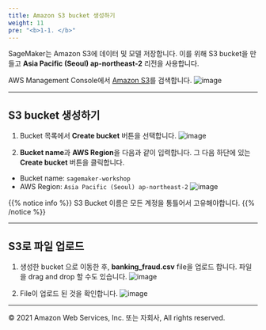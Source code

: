 ```yaml
---
title: Amazon S3 bucket 생성하기
weight: 11
pre: "<b>1-1. </b>"
---
```


SageMaker는 Amazon S3에 데이터 및 모델 저장합니다. 이를 위해 S3 bucket을 만들고 **Asia Pacific (Seoul) ap-northeast-2** 리전을 사용합니다.

AWS Management Console에서 [Amazon S3](https://s3.console.aws.amazon.com/s3/home)를 검색합니다.
![image](/images/10_prerequisite/10_s3/s3.png)

---

## S3 bucket 생성하기

1. Bucket 목록에서 **Create bucket** 버튼을 선택합니다.
![image](/images/10_prerequisite/10_s3/create-bucket.png)

2. **Bucket name**과 **AWS Region**을 다음과 같이 입력합니다. 그 다음 하단에 있는 **Create bucket** 버튼을 클릭합니다.  
 
- Bucket name: `sagemaker-workshop`
- AWS Region: `Asia Pacific (Seoul) ap-northeast-2`
![image](/images/10_prerequisite/10_s3/set-config.png)

{{% notice info %}}
S3 Bucket 이름은 모든 계정을 통틀어서 고유해야합니다.
{{% /notice %}} 

---
## S3로 파일 업로드

1. 생성한 bucket 으로 이동한 후, **banking_fraud.csv** file을 업로드 합니다. 파일을 drag and drop 할 수도 있습니다.
![image](/images/10_prerequisite/10_s3/upload.png)

2. File이 업로드 된 것을 확인합니다.
![image](/images/10_prerequisite/10_s3/result.png)

---

© 2021 Amazon Web Services, Inc. 또는 자회사, All rights reserved.
